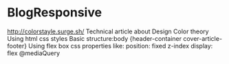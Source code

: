 # BlogResponsive

http://colorstayle.surge.sh/
Technical article about Design Color theory
Using html
css styles
Basic structure:body {header-container cover-article-footer}
Using flex box
css properties like:
position: fixed
z-index
display: flex
@mediaQuery
